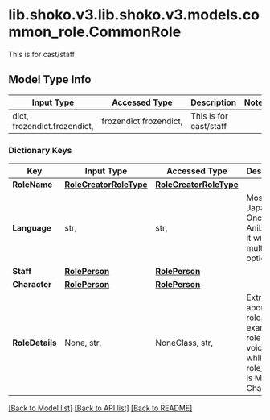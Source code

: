 # lib.shoko.v3.lib.shoko.v3.models.common_role.CommonRole

This is for cast/staff

## Model Type Info
Input Type | Accessed Type | Description | Notes
------------ | ------------- | ------------- | -------------
dict, frozendict.frozendict,  | frozendict.frozendict,  | This is for cast/staff | 

### Dictionary Keys
Key | Input Type | Accessed Type | Description | Notes
------------ | ------------- | ------------- | ------------- | -------------
**RoleName** | [**RoleCreatorRoleType**](RoleCreatorRoleType.md) | [**RoleCreatorRoleType**](RoleCreatorRoleType.md) |  | 
**Language** | str,  | str,  | Most will be Japanese. Once AniList is in, it will have multiple options | 
**Staff** | [**RolePerson**](RolePerson.md) | [**RolePerson**](RolePerson.md) |  | 
**Character** | [**RolePerson**](RolePerson.md) | [**RolePerson**](RolePerson.md) |  | [optional] 
**RoleDetails** | None, str,  | NoneClass, str,  | Extra info about the role. For example, role can be voice actor, while role_details is Main Character | [optional] 

[[Back to Model list]](../../README.md#documentation-for-models) [[Back to API list]](../../README.md#documentation-for-api-endpoints) [[Back to README]](../../README.md)

